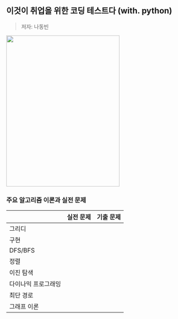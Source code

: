 ## 이것이 취업을 위한 코딩 테스트다 (with. python)

> 저자: 나동빈
>

<img src="https://user-images.githubusercontent.com/42762236/101512360-42125800-39be-11eb-9bcf-86173de1dada.png" width="300" height="400"/>

### 주요 알고리즘 이론과 실전 문제

|  |     실전 문제 |     기출 문제 |
| --- | --- | --- |
| 그리디 |  |  |
| 구현 |  |  |
| DFS/BFS |  |  |
| 정렬 |  |  |
| 이진 탐색 |  |  |
| 다이나믹 프로그래밍 |  |  |
| 최단 경로 |  |  |
| 그래프 이론 |  |  |
